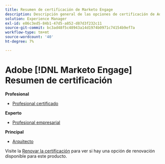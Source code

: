```yaml
---
title: Resumen de certificación de Marketo Engage
description: Descripción general de las opciones de certificación de Adobe Marketo Engage
solution: Experience Manager
exl-id: e86c3ed5-84b1-47d5-a852-d87d3f232c11
source-git-commit: bc3ad48f5c48943a14d1974b0971c74154b9ef7a
workflow-type: tm+mt
source-wordcount: '40'
ht-degree: 7%

---
```


# Adobe [!DNL Marketo Engage] Resumen de certificación

**Profesional**

* [Profesional certificado](/help/certifications/ame/ame-p.md) <!--AD0-E555-->

**Experto**

* [Profesional empresarial](/help/certifications/ame/ame-e-business.md) <!--AD0-E559-->

**Principal**

* [Arquitecto](/help/certifications/ame/ame-m-architect.md) <!--AD0-E556-->

Visite la [Renovar la certificación](/help/certifications/renew.md) para ver si hay una opción de renovación disponible para este producto.
